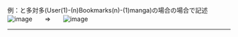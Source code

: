 例：と多対多(User(1)-(n)Bookmarks(n)-(1)manga)の場合の場合で記述  
![image](https://github.com/user-attachments/assets/4b9e9325-8cad-42de-b88d-dbbf28a02bb0)　　⇒　　![image](https://github.com/user-attachments/assets/0c793869-f172-4a1c-9c3b-a1d9479dc232)
___

